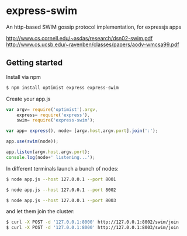 express-swim
============

An http-based SWIM gossip protocol implementation, for expressjs apps

http://www.cs.cornell.edu/~asdas/research/dsn02-swim.pdf
http://www.cs.ucsb.edu/~ravenben/classes/papers/aodv-wmcsa99.pdf


## Getting started

Install via npm

```sh
$ npm install optimist express express-swim
```

Create your app.js

```javascript
var argv= require('optimist').argv,
    express= require('express'),
    swim= require('express-swim');

var app= express(), node= [argv.host,argv.port].join(':');

app.use(swim(node));

app.listen(argv.host,argv.port);
console.log(node+' listening...');
```

In different terminals launch a bunch of nodes:

```sh
$ node app.js --host 127.0.0.1 --port 8001
```

```sh
$ node app.js --host 127.0.0.1 --port 8002
```

```sh
$ node app.js --host 127.0.0.1 --port 8003
```

and let them join the cluster:

```sh
$ curl -X POST -d '127.0.0.1:8000' http://127.0.0.1:8002/swim/join
$ curl -X POST -d '127.0.0.1:8000' http://127.0.0.1:8003/swim/join
```

